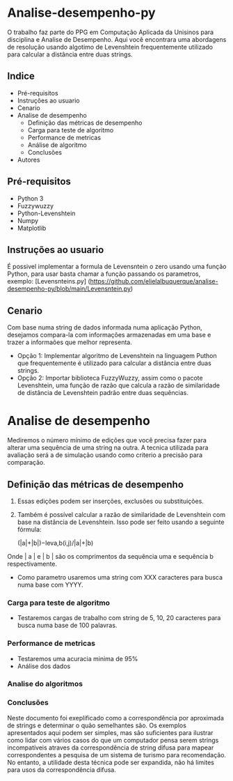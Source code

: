 # Analise-desempenho-py
O trabalho faz parte do PPG em Computação Aplicada da Unisinos para disciplina e Analise de Desempenho. 
Aqui você encontrara uma abordagens de resolução usando algotimo de Levenshtein frequentemente utilizado para calcular a distância entre duas strings.

## Indice
- Pré-requisitos
- Instruções ao usuario
- Cenario
- Analise de desempenho
  - Definição das métricas de desempenho
  - Carga para teste de algoritmo 
  - Performance de metricas
  - Análise de algoritmo
  - Conclusões
- Autores

## Pré-requisitos
   - Python 3
   - Fuzzywuzzy
   - Python-Levenshtein
   - Numpy
   - Matplotlib

## Instruções ao usuario
É possivel implementar a formula de Levensntein o zero usando uma função Python, para usar basta chamar a função passando os parametros, exemplo: [Levensnteins.py] (https://github.com/elielalbuquerque/analise-desempenho-py/blob/main/Levensntein.py)

## Cenario
Com base numa string de dados informada numa aplicação Python, desejamos compara-la com informações armazenadas em uma base e trazer a informaões que melhor representa.
  - Opção 1: Implementar algoritmo de Levenshtein na linguagem Puthon que frequentemente é utilizado para calcular a distância entre duas strings.
  - Opção 2: Importar biblioteca FuzzyWuzzy, assim como o pacote Levenshtein, uma função de razão que calcula a razão de similaridade de distância de Levenshtein padrão entre duas sequências.
  
# Analise de desempenho
Mediremos o número mínimo de edições que você precisa fazer para alterar uma sequência de uma string na outra. A tecnica utilizada para avaliação será a de simulação usando como criterio a precisão para comparação.

## Definição das métricas de desempenho
1. Essas edições podem ser inserções, exclusões ou substituições.
2. Também é possível calcular a razão de similaridade de Levenshtein com base na distância de Levenshtein. 
Isso pode ser feito usando a seguinte fórmula:

     (|a|+|b|)−leva,b(i,j)/|a|+|b)
     
Onde | a | e | b | são os comprimentos da sequência uma e sequência b respectivamente.
- Como parametro usaremos uma string com XXX caracteres para busca numa base com YYYY.

### Carga para teste de algoritmo
- Testaremos cargas de trabalho com string de 5, 10, 20 caracteres para busca numa base de 100 palavras. 

### Performance de metricas
- Testaremos uma acuracia minima de 95%
- Análise dos dados

### Analise do algoritmos


### Conclusões
Neste documento foi exeplificado como a correspondência por aproximada de strings e determinar o quão semelhantes são. Os exemplos apresentados aqui podem ser simples, mas são suficientes para ilustrar como lidar com vários casos do que um computador pensa serem strings incompatíveis atraves da correspondência de string difusa para mapear correspondentes a pesquisa de um sistema de turismo para recomendação. No entanto, a utilidade desta técnica pode ser expandida, não há limites para usos da correspondência difusa.
